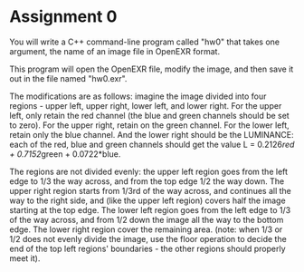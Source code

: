 Assignment 0
===


You will write a C++ command-line program called "hw0" that takes one argument, the name of an image file in OpenEXR format.

This program will open the OpenEXR file, modify the image,  and then save it out in the file named "hw0.exr".

The modifications are as follows: imagine the image divided into four regions - upper left, upper right, lower left, and lower right. For the upper left, only retain the red channel (the blue and green channels should be set to zero). For the upper right, retain on the green channel. For the lower left, retain only the blue channel. And the lower right should be the LUMINANCE: each of the red, blue and green channels should get the value  L = 0.2126*red + 0.7152*green + 0.0722*blue.

The regions are not divided evenly: the upper left region goes from the left edge to 1/3 the way across, and from the top edge 1/2 the way down. The upper right region starts from 1/3rd of the way across, and continues all the way to the right side, and (like the upper left region) covers half the image starting at the top edge. The lower left region goes from the left edge to 1/3 of the way across, and from 1/2 down the image all the way to the bottom edge. The lower right region cover the remaining area. (note: when 1/3 or 1/2 does not evenly divide the image, use the floor operation to decide the end of the top left regions' boundaries - the other regions should properly meet it).
